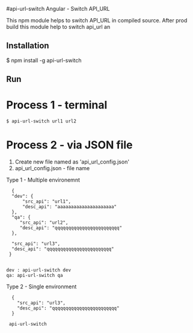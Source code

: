 
#api-url-switch
Angular - Switch API_URL 

This npm module helps to switch API_URL in compiled source. After prod build this module help to switch api_url an 

## Installation

$ npm install -g api-url-switch 

## Run

# Process 1 - terminal 
    $ api-url-switch url1 url2

# Process 2 - via JSON file

 1. Create new file named as 'api_url_config.json'
 2. api_url_config.json - file name
 
   Type 1 - Multiple environemnt 
   ```
     {
     "dev": {
         "src_api": "url1",
         "desc_api": "aaaaaaaaaaaaaaaaaaaaa"
     },
     "qa": {
        "src_api": "url2",
        "desc_api": "qqqqqqqqqqqqqqqqqqqqqqqq"
     },

     "src_api": "url3",
     "desc_api": "qqqqqqqqqqqqqqqqqqqqqqqq"
    }
    
   ```
    dev : api-url-switch dev 
    qa: api-url-switch qa 
    
   Type 2 - Single environment 
   ```
     {
       "src_api": "url3",
       "desc_api": "qqqqqqqqqqqqqqqqqqqqqqqq"
     }
    
    api-url-switch 
  
     

